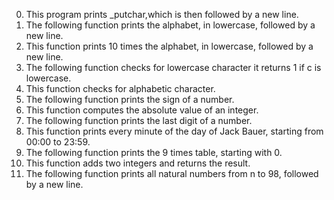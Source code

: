 0. This program prints _putchar,which is then  followed by a new line.
1. The following function  prints the alphabet, in lowercase, followed by a new line.
2. This function prints 10 times the alphabet, in lowercase, followed by a new line.
3. The following function checks for lowercase character it returns 1 if c is lowercase.
4. This function checks for alphabetic character.
5. The following function prints the sign of a number.
6. This function  computes the absolute value of an integer.
7. The following function prints the last digit of a number.
8. This function prints every minute of the day of Jack Bauer, starting from 00:00 to 23:59.
9. The following function  prints  the 9 times table, starting with 0.
10. This function adds two integers and returns the result.
11. The following function prints all natural numbers from n to 98, followed by a new line.
